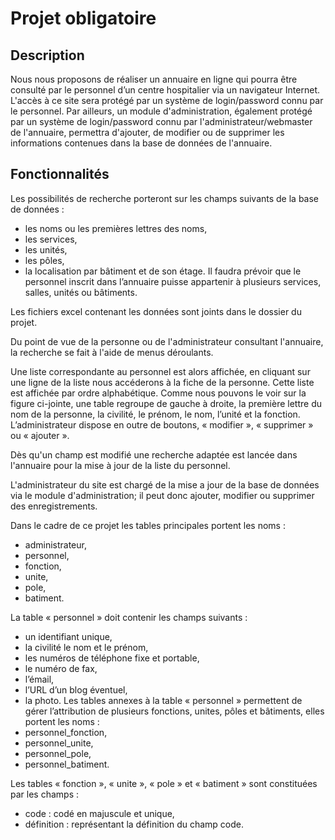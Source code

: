 # Projet obligatoire

## Description 
Nous nous proposons de réaliser un annuaire en ligne qui pourra être consulté par le personnel d’un centre hospitalier via un navigateur Internet. L'accès à ce site sera protégé par un système de login/password connu par le personnel. Par ailleurs, un module d'administration, également protégé par un système de login/password connu par l'administrateur/webmaster de l'annuaire, permettra d'ajouter, de modifier ou de supprimer les informations contenues dans la base de données de
l'annuaire.

## Fonctionnalités
Les possibilités de recherche porteront sur les champs suivants de la base de données :
- les noms ou les premières lettres des noms,
- les services,
- les unités,
- les pôles,
- la localisation par bâtiment et de son étage.
Il faudra prévoir que le personnel inscrit dans l’annuaire puisse appartenir à plusieurs services, salles, unités ou bâtiments.

Les fichiers excel contenant les données sont joints dans le dossier du projet.

Du point de vue de la personne ou de l'administrateur consultant l'annuaire, la recherche se fait à l'aide de menus déroulants.

Une liste correspondante au personnel est alors affichée, en cliquant sur une ligne de la liste nous accéderons à la fiche de la personne. Cette liste est affichée par ordre alphabétique. Comme nous pouvons le voir sur la figure ci-jointe, une table regroupe de gauche à droite, la première lettre du nom de la personne, la civilité, le prénom, le nom, l’unité et la fonction. L’administrateur dispose en
outre de boutons, « modifier », « supprimer » ou « ajouter ».

Dès qu'un champ est modifié une recherche adaptée est lancée dans l'annuaire pour la mise à jour de
la liste du personnel.

L'administrateur du site est chargé de la mise a jour de la base de données via le module
d'administration; il peut donc ajouter, modifier ou supprimer des enregistrements.

Dans le cadre de ce projet les tables principales portent les noms :
- administrateur,
- personnel,
- fonction,
- unite,
- pole,
- batiment.

La table « personnel » doit contenir les champs suivants :
- un identifiant unique,
- la civilité le nom et le prénom,
- les numéros de téléphone fixe et portable,
- le numéro de fax,
- l’émail,
- l’URL d’un blog éventuel,
- la photo.
Les tables annexes à la table « personnel » permettent de gérer l’attribution de plusieurs fonctions,
unites, pôles et bâtiments, elles portent les noms :
- personnel_fonction,
- personnel_unite,
- personnel_pole,
- personnel_batiment.

Les tables « fonction », « unite », « pole » et « batiment » sont constituées par les champs :
- code : codé en majuscule et unique,
- définition : représentant la définition du champ code.